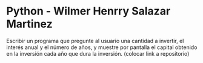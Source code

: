 
# Python - Wilmer Henrry Salazar Martinez

Escribir un programa que pregunte al usuario una cantidad a invertir, el interés anual y el número de años, y muestre por pantalla el capital obtenido en la inversión cada año que dura la inversión. (colocar link a repositorio)
